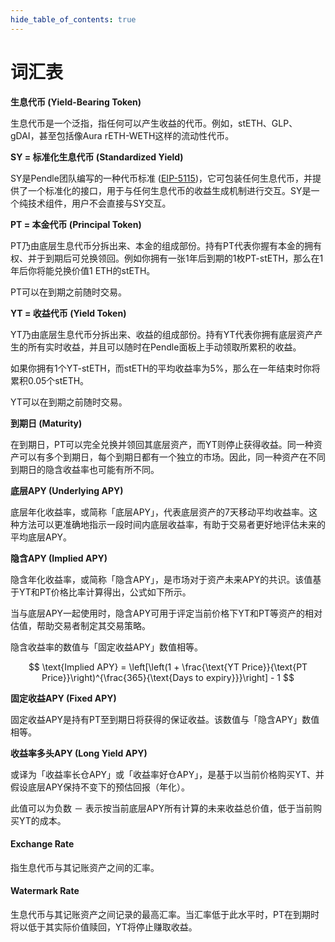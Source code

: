 ```yaml
---
hide_table_of_contents: true
---
```


# 词汇表

**生息代币 (Yield-Bearing Token)**

生息代币是一个泛指，指任何可以产生收益的代币。例如，stETH、GLP、gDAI，甚至包括像Aura rETH-WETH这样的流动性代币。

**SY = 标准化生息代币 (Standardized Yield)**

SY是Pendle团队编写的一种代币标准 ([EIP-5115](https://eips.ethereum.org/EIPS/eip-5115))，它可包装任何生息代币，并提供了一个标准化的接口，用于与任何生息代币的收益生成机制进行交互。SY是一个纯技术组件，用户不会直接与SY交互。

**PT = 本金代币 (Principal Token)**

PT乃由底层生息代币分拆出来、本金的组成部份。持有PT代表你握有本金的拥有权、并于到期后可兑换领回。例如你拥有一张1年后到期的1枚PT-stETH，那么在1年后你将能兑换价值1 ETH的stETH。

PT可以在到期之前随时交易。

**YT = 收益代币 (Yield Token)**

YT乃由底层生息代币分拆出来、收益的组成部份。持有YT代表你拥有底层资产产生的所有实时收益，并且可以随时在Pendle面板上手动领取所累积的收益。

如果你拥有1个YT-stETH，而stETH的平均收益率为5%，那么在一年结束时你将累积0.05个stETH。

YT可以在到期之前随时交易。

**到期日 (Maturity)**

在到期日，PT可以完全兑换并领回其底层资产，而YT则停止获得收益。同一种资产可以有多个到期日，每个到期日都有一个独立的市场。因此，同一种资产在不同到期日的隐含收益率也可能有所不同。

**底层APY (Underlying APY)**

底层年化收益率，或简称「底层APY」，代表底层资产的7天移动平均收益率。这种方法可以更准确地指示一段时间内底层收益率，有助于交易者更好地评估未来的平均底层APY。

**隐含APY (Implied APY)**

隐含年化收益率，或简称「隐含APY」，是市场对于资产未来APY的共识。该值基于YT和PT价格比率计算得出，公式如下所示。

当与底层APY一起使用时，隐含APY可用于评定当前价格下YT和PT等资产的相对估值，帮助交易者制定其交易策略。

隐含收益率的数值与「固定收益APY」数值相等。


$$
\text{Implied APY} = \left[\left(1 + \frac{\text{YT Price}}{\text{PT Price}}\right)^{\frac{365}{\text{Days to expiry}}}\right] - 1
$$

**固定收益APY (Fixed APY)**

固定收益APY是持有PT至到期日将获得的保证收益。该数值与「隐含APY」数值相等。

**收益率多头APY (Long Yield APY)**

或译为「收益率长仓APY」或「收益率好仓APY」，是基于以当前价格购买YT、并假设底层APY保持不变下的预估回报（年化）。

此值可以为负数 － 表示按当前底层APY所有计算的未来收益总价值，低于当前购买YT的成本。

#### Exchange Rate

指生息代币与其记账资产之间的汇率。

#### Watermark Rate

生息代币与其记账资产之间记录的最高汇率。当汇率低于此水平时，PT在到期时将以低于其实际价值赎回，YT将停止赚取收益。

